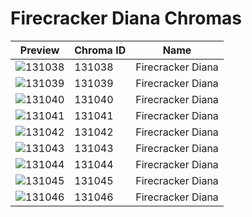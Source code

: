 # Firecracker Diana Chromas



| Preview | Chroma ID | Name |
|---------|-----------|------|
| ![131038](https://raw.communitydragon.org/latest/plugins/rcp-be-lol-game-data/global/default/v1/champion-chroma-images/131/131038.png) | 131038 | Firecracker Diana |
| ![131039](https://raw.communitydragon.org/latest/plugins/rcp-be-lol-game-data/global/default/v1/champion-chroma-images/131/131039.png) | 131039 | Firecracker Diana |
| ![131040](https://raw.communitydragon.org/latest/plugins/rcp-be-lol-game-data/global/default/v1/champion-chroma-images/131/131040.png) | 131040 | Firecracker Diana |
| ![131041](https://raw.communitydragon.org/latest/plugins/rcp-be-lol-game-data/global/default/v1/champion-chroma-images/131/131041.png) | 131041 | Firecracker Diana |
| ![131042](https://raw.communitydragon.org/latest/plugins/rcp-be-lol-game-data/global/default/v1/champion-chroma-images/131/131042.png) | 131042 | Firecracker Diana |
| ![131043](https://raw.communitydragon.org/latest/plugins/rcp-be-lol-game-data/global/default/v1/champion-chroma-images/131/131043.png) | 131043 | Firecracker Diana |
| ![131044](https://raw.communitydragon.org/latest/plugins/rcp-be-lol-game-data/global/default/v1/champion-chroma-images/131/131044.png) | 131044 | Firecracker Diana |
| ![131045](https://raw.communitydragon.org/latest/plugins/rcp-be-lol-game-data/global/default/v1/champion-chroma-images/131/131045.png) | 131045 | Firecracker Diana |
| ![131046](https://raw.communitydragon.org/latest/plugins/rcp-be-lol-game-data/global/default/v1/champion-chroma-images/131/131046.png) | 131046 | Firecracker Diana |